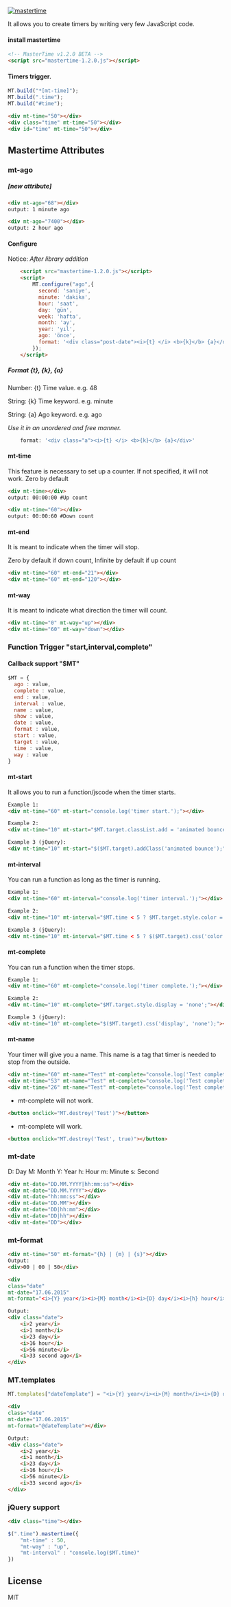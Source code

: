 [![mastertime](https://github.com/aykutkardas/mastertime/blob/master/mt-logo.jpg)](https://github.com/aykutkardas/mastertime)

It allows you to create timers by writing very few JavaScript code.


#### install mastertime
```html
<!-- MasterTime v1.2.0 BETA -->
<script src="mastertime-1.2.0.js"></script>
```

#### Timers trigger.

```js
MT.build("*[mt-time]");
MT.build(".time");
MT.build("#time");
```
```html
<div mt-time="50"></div>
<div class="time" mt-time="50"></div>
<div id="time" mt-time="50"></div>
```

## Mastertime Attributes


### mt-ago 
##### *[new attribute]*
```html
<div mt-ago="68"></div>
output: 1 minute ago
```
```html
<div mt-ago="7400"></div>
output: 2 hour ago
```

#### Configure

Notice: *After library addition*

```html
    <script src="mastertime-1.2.0.js"></script>
    <script>
        MT.configure("ago",{
          second: 'saniye',
          minute: 'dakika',
          hour: 'saat',
          day: 'gün',
          week: 'hafta',
          month: 'ay',
          year: 'yıl',
          ago: 'önce',
          format: '<div class="post-date"><i>{t} </i> <b>{k}</b> {a}</div>'
        });
    </script>
```

##### Format {t}, {k}, {a}
Number: {t} Time value. e.g. 48 

String: {k} Time keyword. e.g. minute

String: {a} Ago keyword. e.g. ago

*Use it in an unordered and free manner.*
```js
    format: '<div class="a"><i>{t} </i> <b>{k}</b> {a}</div>'
```

#### mt-time
This feature is necessary to set up a counter. If not specified, it will not work.
Zero by default
```html
<div mt-time></div>
output: 00:00:00 #Up count
```

```html
<div mt-time="60"></div>
output: 00:00:60 #Down count
```

#### mt-end
It is meant to indicate when the timer will stop.

Zero by default if down count,
Infinite by default if up count

```html
<div mt-time="60" mt-end="21"></div>
<div mt-time="60" mt-end="120"></div>
```


#### mt-way
It is meant to indicate what direction the timer will count.

```html
<div mt-time="0" mt-way="up"></div>
<div mt-time="60" mt-way="down"></div>
```
### Function Trigger "start,interval,complete"
#### Callback support "$MT"
```js
$MT = {
  ago : value,
  complete : value,
  end : value,
  interval : value,
  name : value,
  show : value,
  date : value,
  format : value,
  start : value,
  target : value,
  time : value,
  way : value
}
```

#### mt-start
It allows you to run a function/jscode when the timer starts.

```html
Example 1: 
<div mt-time="60" mt-start="console.log('timer start.');"></div>

Example 2: 
<div mt-time="10" mt-start="$MT.target.classList.add = 'animated bounce';"></div>

Example 3 (jQuery): 
<div mt-time="10" mt-start="$($MT.target).addClass('animated bounce');"></div>
```

#### mt-interval
You can run a function as long as the timer is running.

```html
Example 1: 
<div mt-time="60" mt-interval="console.log('timer interval.');"></div>

Example 2: 
<div mt-time="10" mt-interval="$MT.time < 5 ? $MT.target.style.color = 'red' : false;"></div>

Example 3 (jQuery): 
<div mt-time="10" mt-interval="$MT.time < 5 ? $($MT.target).css('color', 'red') : false;"></div>
```
#### mt-complete
You can run a function when the timer stops.

```html
Example 1: 
<div mt-time="60" mt-complete="console.log('timer complete.');"></div>

Example 2: 
<div mt-time="10" mt-complete="$MT.target.style.display = 'none';"></div>

Example 3 (jQuery): 
<div mt-time="10" mt-complete="$($MT.target).css('display', 'none');"></div>
```
#### mt-name
Your timer will give you a name. This name is a tag that timer is needed to stop from the outside.

```html
<div mt-time="60" mt-name="Test" mt-complete="console.log('Test complete')"></div>
<div mt-time="53" mt-name="Test" mt-complete="console.log('Test complete')"></div>
<div mt-time="26" mt-name="Test" mt-complete="console.log('Test complete')"></div>
```
* mt-complete will not work.
```html
<button onclick="MT.destroy('Test')"></button>
```

* mt-complete will work.
```html
<button onclick="MT.destroy('Test', true)"></button> 
```

### mt-date

D: Day
M: Month
Y: Year
h: Hour
m: Minute
s: Second

```html
<div mt-date="DD.MM.YYYY|hh:mm:ss"></div> 
<div mt-date="DD.MM.YYYY"></div> 
<div mt-date="hh:mm:ss"></div>
<div mt-date="DD.MM"></div> 
<div mt-date="DD|hh:mm"></div> 
<div mt-date="DD|hh"></div> 
<div mt-date="DD"></div> 
```

### mt-format 
```html
<div mt-time="50" mt-format="{h} | {m} | {s}"></div>
Output: 
<div>00 | 00 | 50</div>

<div 
class="date" 
mt-date="17.06.2015" 
mt-format="<i>{Y} year</i><i>{M} month</i><i>{D} day</i><i>{h} hour</i><i>{m} minute</i><i>{s} second ago</i>"></div>

Output:
<div class="date">
    <i>2 year</i>
    <i>1 month</i>
    <i>23 day</i>
    <i>16 hour</i>
    <i>56 minute</i>
    <i>33 second ago</i>
</div>
```
### MT.templates

```js
MT.templates["dateTemplate"] = "<i>{Y} year</i><i>{M} month</i><i>{D} day</i><i>{h} hour</i><i>{m} minute</i><i>{s} second ago</i>";
```

```html
<div 
class="date" 
mt-date="17.06.2015" 
mt-format="@dateTemplate"></div>

Output:
<div class="date">
    <i>2 year</i>
    <i>1 month</i>
    <i>23 day</i>
    <i>16 hour</i>
    <i>56 minute</i>
    <i>33 second ago</i>
</div>
```


### jQuery support
```html
<div class="time"></div>
```

```js
$(".time").mastertime({
    "mt-time" : 50,
    "mt-way" : "up",
    "mt-interval" : "console.log($MT.time)"
})
```

License
----

MIT
